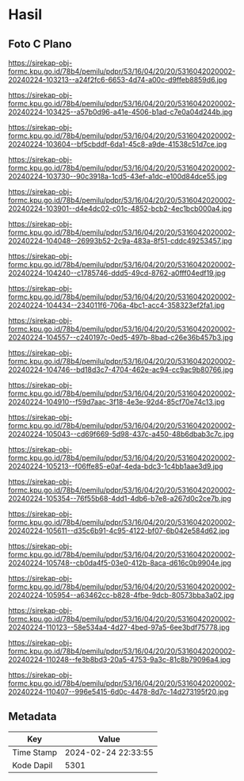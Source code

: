 # Hasil

## Foto C Plano

https://sirekap-obj-formc.kpu.go.id/78b4/pemilu/pdpr/53/16/04/20/20/5316042020002-20240224-103213--a24f2fc6-6653-4d74-a00c-d9ffeb8859d6.jpg

https://sirekap-obj-formc.kpu.go.id/78b4/pemilu/pdpr/53/16/04/20/20/5316042020002-20240224-103425--a57b0d96-a41e-4506-b1ad-c7e0a04d244b.jpg

https://sirekap-obj-formc.kpu.go.id/78b4/pemilu/pdpr/53/16/04/20/20/5316042020002-20240224-103604--bf5cbddf-6da1-45c8-a9de-41538c51d7ce.jpg

https://sirekap-obj-formc.kpu.go.id/78b4/pemilu/pdpr/53/16/04/20/20/5316042020002-20240224-103730--90c3918a-1cd5-43ef-a1dc-e100d84dce55.jpg

https://sirekap-obj-formc.kpu.go.id/78b4/pemilu/pdpr/53/16/04/20/20/5316042020002-20240224-103901--d4e4dc02-c01c-4852-bcb2-4ec1bcb000a4.jpg

https://sirekap-obj-formc.kpu.go.id/78b4/pemilu/pdpr/53/16/04/20/20/5316042020002-20240224-104048--26993b52-2c9a-483a-8f51-cddc49253457.jpg

https://sirekap-obj-formc.kpu.go.id/78b4/pemilu/pdpr/53/16/04/20/20/5316042020002-20240224-104240--c1785746-ddd5-49cd-8762-a0fff04edf19.jpg

https://sirekap-obj-formc.kpu.go.id/78b4/pemilu/pdpr/53/16/04/20/20/5316042020002-20240224-104434--234011f6-706a-4bc1-acc4-358323ef2fa1.jpg

https://sirekap-obj-formc.kpu.go.id/78b4/pemilu/pdpr/53/16/04/20/20/5316042020002-20240224-104557--c240197c-0ed5-497b-8bad-c26e36b457b3.jpg

https://sirekap-obj-formc.kpu.go.id/78b4/pemilu/pdpr/53/16/04/20/20/5316042020002-20240224-104746--bd18d3c7-4704-462e-ac94-cc9ac9b80766.jpg

https://sirekap-obj-formc.kpu.go.id/78b4/pemilu/pdpr/53/16/04/20/20/5316042020002-20240224-104910--f59d7aac-3f18-4e3e-92d4-85cf70e74c13.jpg

https://sirekap-obj-formc.kpu.go.id/78b4/pemilu/pdpr/53/16/04/20/20/5316042020002-20240224-105043--cd69f669-5d98-437c-a450-48b6dbab3c7c.jpg

https://sirekap-obj-formc.kpu.go.id/78b4/pemilu/pdpr/53/16/04/20/20/5316042020002-20240224-105213--f06ffe85-e0af-4eda-bdc3-1c4bb1aae3d9.jpg

https://sirekap-obj-formc.kpu.go.id/78b4/pemilu/pdpr/53/16/04/20/20/5316042020002-20240224-105354--76f55b68-4dd1-4db6-b7e8-a267d0c2ce7b.jpg

https://sirekap-obj-formc.kpu.go.id/78b4/pemilu/pdpr/53/16/04/20/20/5316042020002-20240224-105611--d35c6b91-4c95-4122-bf07-6b042e584d62.jpg

https://sirekap-obj-formc.kpu.go.id/78b4/pemilu/pdpr/53/16/04/20/20/5316042020002-20240224-105748--cb0da4f5-03e0-412b-8aca-d616c0b9904e.jpg

https://sirekap-obj-formc.kpu.go.id/78b4/pemilu/pdpr/53/16/04/20/20/5316042020002-20240224-105954--a63462cc-b828-4fbe-9dcb-80573bba3a02.jpg

https://sirekap-obj-formc.kpu.go.id/78b4/pemilu/pdpr/53/16/04/20/20/5316042020002-20240224-110123--58e534a4-4d27-4bed-97a5-6ee3bdf75778.jpg

https://sirekap-obj-formc.kpu.go.id/78b4/pemilu/pdpr/53/16/04/20/20/5316042020002-20240224-110248--fe3b8bd3-20a5-4753-9a3c-81c8b79096a4.jpg

https://sirekap-obj-formc.kpu.go.id/78b4/pemilu/pdpr/53/16/04/20/20/5316042020002-20240224-110407--996e5415-6d0c-4478-8d7c-14d273195f20.jpg


## Metadata

| Key        | Value               |
| ---------- | ------------------- |
| Time Stamp | 2024-02-24 22:33:55 |
| Kode Dapil | 5301                |



